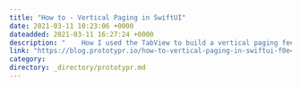 ```yaml
---
title: "How to - Vertical Paging in SwiftUI"
date: 2021-03-11 10:23:06 +0000
dateadded: 2021-03-11 16:27:24 +0000
description: "    How I used the TabView to build a vertical paging feed like Tik Tok.  Continue reading on Prototypr »  "
link: "https://blog.prototypr.io/how-to-vertical-paging-in-swiftui-f0e4afa739ba?source=rss----eb297ea1161a---4"
category:
directory: _directory/prototypr.md
---
```

